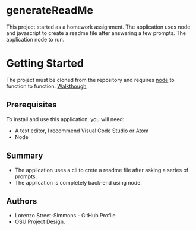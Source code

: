 # generateReadMe
This project started as a homework assignment. The application uses node and javascript to create a readme file after answering a few prompts. The application node to run. 

# Getting Started 
The project must be cloned from the repository and requires [node](https://nodejs.org/en/download/) to function to function. 
[Walkthough](https://drive.google.com/file/d/1f5d2yl-tgIMekMpkncOQkfGVDZ92i1yb/view)


## Prerequisites 
To install and use this application, you will need:
* A text editor, I recommend Visual Code Studio or Atom
* Node

## Summary 
* The application uses a cli to crete a readme file after asking a series of prompts. 
* The application is completely back-end using node. 

## Authors
* Lorenzo Street-Simmons - GitHub Profile
* OSU Project Design.
